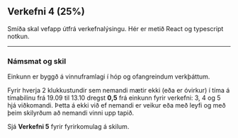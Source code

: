 ## Verkefni 4 (25%)

Smíða skal vefapp útfrá verkefnalýsingu. Hér er metið React og typescript notkun. 

---

### Námsmat og skil
Einkunn er byggð á vinnuframlagi í hóp og ofangreindum verkþáttum.


Fyrir hverja 2 klukkustundir sem nemandi mætir ekki (eða er óvirkur) í tíma á tímabilinu frá 19.09 til 13.10 dregst **0,5** frá einkunn fyrir verkefni: 3, 4 og 5 hjá viðkomandi. Þetta á ekki við ef nemandi er veikur eða með leyfi og með þeim skilyrðum að nemandi vinni upp tapið.


Sjá **Verkefni 5** fyrir fyrirkomulag á skilum.
